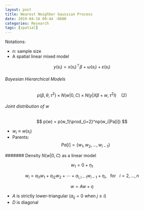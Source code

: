 ```yaml
---
layout: post
title: Nearest Neighbor Gaussian Process
date: 2019-04-16 09:44 -0600
categories: Research
tags: [spatial]
---
```


Notations:
- $n$: sample size
- A spatial linear mixed model

$$
y(s_i) = x(s_i)^{\top} \beta + \omega(s_i) + \varepsilon(s_i)
$$

###### Bayesian Hierarchical Models

$$
p(\beta,\theta,\tau^2) \times N(w|0,C) \times N(y|X\beta+w,\tau^2I) ~~~~ (2)
$$

###### Joint distribution of $w$

$$
p(w) = p(w_1)\prod_{i=2}^np(w_i|Pa[i])
$$

- $w_i\equiv w(s_i)$
- Parents: $$Pa[i]=\{w_1,w_2,\ldots,w_{i-1}\}$$

####### Density $N(w|0,C)$ as a linear model

$$
w_1 = 0 + \eta_1
$$

$$
w_i = a_{i1}w_1 + a_{i2}w_2 + \cdots + a_{i,i-1}w_{i-1} + \eta_i, ~~~ \text{for}~~~ i = 2,\ldots,n
$$

$$
w = Aw + \eta
$$

- $A$ is strictly lower-triangular ($a_{ij}=0$ when $j\geq i$)
- $D$ is diagonal
